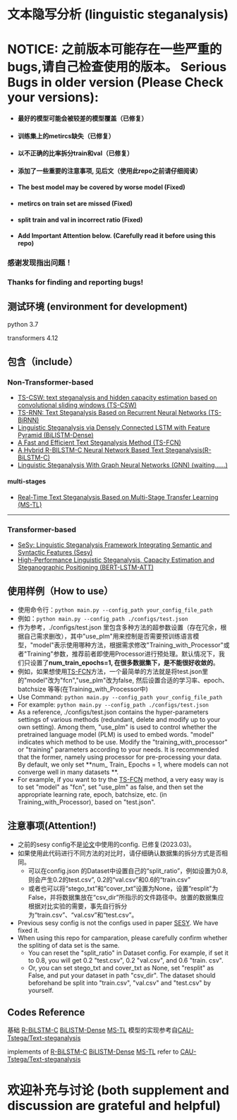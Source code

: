 # 文本隐写分析 (linguistic steganalysis)


# NOTICE: 之前版本可能存在一些严重的bugs,请自己检查使用的版本。 Serious Bugs in older version (Please Check your versions):
- #### 最好的模型可能会被较差的模型覆盖（已修复）
- #### 训练集上的metircs缺失（已修复）
- #### 以不正确的比率拆分train和val（已修复）
- #### 添加了一些重要的注意事项, 见后文（使用此repo之前请仔细阅读）
- #### The best model may be covered by worse model (Fixed)
- #### metircs on train set are missed (Fixed)
- #### split train and val in incorrect ratio (Fixed)
- #### Add Important Attention below. (Carefully read it before using this repo)

### 感谢发现指出问题！
### Thanks for finding and reporting bugs!


## 测试环境 (environment for development)
python 3.7

transformers 4.12

## 包含（include）
### Non-Transformer-based
- [TS-CSW: text steganalysis and hidden capacity estimation based on convolutional sliding windows (TS-CSW)](https://link.springer.com/article/10.1007/s11042-020-08716-w)
- [TS-RNN: Text Steganalysis Based on Recurrent Neural Networks (TS-BiRNN)](https://ieeexplore.ieee.org/abstract/document/8727932)
- [Linguistic Steganalysis via Densely Connected LSTM with Feature Pyramid (BiLISTM-Dense)](https://dl.acm.org/doi/abs/10.1145/3369412.3395067)
- [A Fast and Efficient Text Steganalysis Method (TS-FCN)](https://ieeexplore.ieee.org/document/8653856)
- [A Hybrid R-BILSTM-C Neural Network Based Text Steganalysis(R-BiLSTM-C)](https://ieeexplore.ieee.org/abstract/document/8903243)
- [Linguistic Steganalysis With Graph Neural Networks (GNN) (waiting......) ](https://ieeexplore.ieee.org/document/9364681)

#### multi-stages
- [Real-Time Text Steganalysis Based on Multi-Stage Transfer Learning (MS-TL)](https://ieeexplore.ieee.org/abstract/document/9484749/)
------
### Transformer-based
- [SeSy: Linguistic Steganalysis Framework Integrating Semantic and Syntactic Features (Sesy)](https://ieeexplore.ieee.org/abstract/document/9591452)
- [High-Performance Linguistic Steganalysis, Capacity Estimation and Steganographic Positioning (BERT-LSTM-ATT)](https://link.springer.com/chapter/10.1007%2F978-3-030-69449-4_7)

## 使用样例（How to use）
- 使用命令行：`python main.py --config_path your_config_file_path`
- 例如：`python main.py --config_path ./configs/test.json`
- 作为参考，./configs/test.json 里包含多种方法的超参数设置（存在冗余，根据自己需求删改），其中"use_plm"用来控制是否需要预训练语言模型，"model"表示使用哪种方法，根据需求修改"Training_with_Processor"或者"Training"参数，推荐前者即使用Processor进行预处理。默认情况下，我们只设置了**num_train_epochs=1, 在很多数据集下，是不能很好收敛的**。
- 例如，如果想使用[TS-FCN](https://link.springer.com/article/10.1007/s11042-020-08716-w)方法，一个最简单的方法就是将test.json里的"model"改为"fcn","use_plm"改为false, 然后设置合适的学习率、epoch、batchsize 等等(在Training_with_Processor中)
- Use Command: `python main.py --config_path your_config_file_path`
- For example: `python main.py --config_path ./configs/test.json`
- As a reference, ./configs/test.json contains the hyper-parameters settings of various methods (redundant, delete and modify up to your own setting). Among them, "use_plm" is used to control whether the pretrained language model (PLM) is used to embed words. "model" indicates which method to be use. Modify the "training_with_processor" or "training" parameters according to your needs. It is recommended that the former, namely using processor for pre-processing your data. By default, we only set **num_ Train_ Epochs = 1, where models can not converge well in many datasets **.
- For example, if you want to try the [TS-FCN](https://link.springer.com/article/10.1007/s11042-020-08716-w) method, a very easy way is to set "model" as "fcn", set "use_plm" as false, and then set the appropriate learning rate, epoch, batchsize, etc. (in Training_with_Processor), based on "test.json".

## 注意事项(Attention!)
- 之前的sesy config不是[论文](https://ieeexplore.ieee.org/abstract/document/9591452)中使用的config. 已修复(2023.03)。
- 如果使用此代码进行不同方法的对比时，请仔细确认数据集的拆分方式是否相同。
  - 可以在config.json 的Dataset中设置自己的“split_ratio”，例如设置为0.8, 则会产生0.2的test.csv”, 0.2的“val.csv”和0.6的“train.csv”
  - 或者也可以将“stego_txt”和“cover_txt”设置为None，设置“resplit"为False，并将数据集放在“csv_dir”所指示的文件路径中。放置的数据集应根据对比实验的需要，事先自行拆分为“train.csv”、“val.csv”和“test.csv”。
- Previous sesy config is not the configs used in paper [SESY](https://ieeexplore.ieee.org/abstract/document/9591452). We have fixed it.
- When using this repo for camparation, please carefully confirm whether the spliting of data set is the same. 
  - You can reset the "split_ratio" in Dataset config. For example, if set it to 0.8, you will get 0.2 "test.csv", 0.2 "val.csv", and 0.6 "train. csv".
  - Or, you can set stego_txt and cover_txt as None, set "resplit" as False, and put your dataset in path "csv_dir". The dataset should beforehand be split into "train.csv", "val.csv" and "test.csv" by yourself.


## Codes Reference
基础 [R-BiLSTM-C](https://ieeexplore.ieee.org/abstract/document/8903243) [BiLISTM-Dense](https://dl.acm.org/doi/abs/10.1145/3369412.3395067) [MS-TL](https://ieeexplore.ieee.org/abstract/document/9484749/) 模型的实现参考自[CAU-Tstega/Text-steganalysis](https://github.com/CAU-Tstega/Text-steganalysis)

implements of [R-BiLSTM-C](https://ieeexplore.ieee.org/abstract/document/8903243) [BiLISTM-Dense](https://dl.acm.org/doi/abs/10.1145/3369412.3395067) [MS-TL](https://ieeexplore.ieee.org/abstract/document/9484749/) refer to [CAU-Tstega/Text-steganalysis](https://github.com/CAU-Tstega/Text-steganalysis)

# 欢迎补充与讨论 (both supplement and discussion are grateful and helpful)

